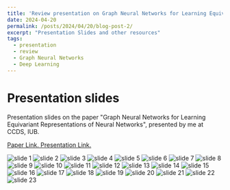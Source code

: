 ```yaml
---
title: 'Review presentation on Graph Neural Networks for Learning Equivariant Representations of Neural Networks'
date: 2024-04-20
permalink: /posts/2024/04/20/blog-post-2/
excerpt: "Presentation Slides and other resources"
tags:
  - presentation
  - review
  - Graph Neural Networks
  - Deep Learning
---
```


Presentation slides
======
Presentation slides on the paper "Graph Neural Networks for Learning Equivariant Representations of Neural Networks", presented by me at CCDS, IUB.

[Paper Link. ](https://arxiv.org/abs/2403.12143)
[Presentation Link.](https://docs.google.com/presentation/d/1Wt1QgifOXgV1v0JYoru5Z-uKzAgaKacRb3yu60bYZhA/edit?usp=sharing)

![slide 1](/images/blog-2/blog-2-1.jpg)
![slide 2](/images/blog-2/blog-2-2.jpg)
![slide 3](/images/blog-2/blog-2-3.jpg)
![slide 4](/images/blog-2/blog-2-4.jpg)
![slide 5](/images/blog-2/blog-2-5.jpg)
![slide 6](/images/blog-2/blog-2-6.jpg)
![slide 7](/images/blog-2/blog-2-7.jpg)
![slide 8](/images/blog-2/blog-2-8.jpg)
![slide 9](/images/blog-2/blog-2-9.jpg)
![slide 10](/images/blog-2/blog-2-10.jpg)
![slide 11](/images/blog-2/blog-2-11.jpg)
![slide 12](/images/blog-2/blog-2-12.jpg)
![slide 13](/images/blog-2/blog-2-13.jpg)
![slide 14](/images/blog-2/blog-2-14.jpg)
![slide 15](/images/blog-2/blog-2-15.jpg)
![slide 16](/images/blog-2/blog-2-16.jpg)
![slide 17](/images/blog-2/blog-2-17.jpg)
![slide 18](/images/blog-2/blog-2-18.jpg)
![slide 19](/images/blog-2/blog-2-19.jpg)
![slide 20](/images/blog-2/blog-2-20.jpg)
![slide 21](/images/blog-2/blog-2-21.jpg)
![slide 22](/images/blog-2/blog-2-22.jpg)
![slide 23](/images/blog-2/blog-2-23.jpg)
